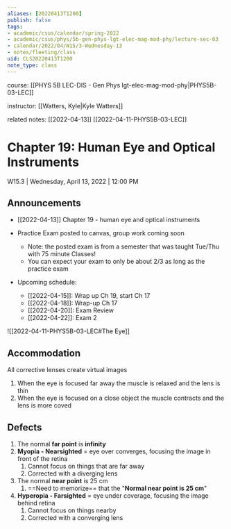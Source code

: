 ```yaml
---
aliases: [20220413T1200]
publish: false
tags:
- academic/csus/calendar/spring-2022
- academic/csus/phys/5b-gen-phys-lgt-elec-mag-mod-phy/lecture-sec-03
- calendar/2022/04/W15/3-Wednesday-13
- notes/fleeting/class
uid: CLS20220413T1200
note_type: class
---
```


course: [[PHYS 5B LEC-DIS - Gen Phys lgt-elec-mag-mod-phy|PHYS5B-03-LEC]]

instructor: [[Watters, Kyle|Kyle Watters]]

related notes: [[2022-04-13]] [[2022-04-11-PHYS5B-03-LEC]]

# Chapter 19: Human Eye and Optical Instruments

W15.3 | Wednesday, April 13, 2022 | 12:00 PM

## Announcements

- [[2022-04-13]] Chapter 19 - human eye and optical instruments
- Practice Exam posted to canvas, group work coming soon
	- Note: the posted exam is from a semester that was taught Tue/Thu with 75 minute Classes!
	- You can expect your exam to only be about 2/3 as long as the practice exam

- Upcoming schedule:
	- [[2022-04-15]]: Wrap up Ch 19, start Ch 17
	- [[2022-04-18]]: Wrap-up Ch 17
	- [[2022-04-20]]: Exam Review
	- [[2022-04-22]]: Exam 2

![[2022-04-11-PHYS5B-03-LEC#The Eye]]

## Accommodation

All corrective lenses create virtual images

1. When the eye is focused far away the muscle is relaxed and the lens is thin
2. When the eye is focused on a close object the muscle contracts and the lens is more coved

## Defects

1. The normal **far point** is **infinity**
2. **Myopia - Nearsighted** = eye over converges, focusing the image in front of the retina
	1. Cannot focus on things that are far away
	2. Corrected with a diverging lens
3. The normal **near point** is 25 cm 
	1. ==Need to memorize== that the "**Normal near point is 25 cm**"
4. **Hyperopia - Farsighted** = eye under coverage, focusing the image behind retina
	1. Cannot focus on things nearby
	2. Corrected with a converging lens
